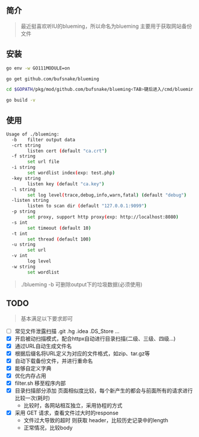 ## 简介

> 最近挺喜欢听IU的blueming，所以命名为blueming
> 主要用于获取网站备份文件

## 安装

```bash
go env -w GO111MODULE=on

go get github.com/bufsnake/blueming

cd $GOPATH/pkg/mod/github.com/bufsnake/blueming<TAB>键后进入/cmd/blueming

go build -v
```

## 使用

```bash
Usage of ./blueming:
  -b	filter output data
  -crt string
    	listen cert (default "ca.crt")
  -f string
    	set url file
  -i string
    	set wordlist index(exp: test.php)
  -key string
    	listen key (default "ca.key")
  -l string
    	set log level(trace,debug,info,warn,fatal) (default "debug")
  -listen string
    	listen to scan dir (default "127.0.0.1:9099")
  -p string
    	set proxy, support http proxy(exp: http://localhost:8080)
  -s int
    	set timeout (default 10)
  -t int
    	set thread (default 100)
  -u string
    	set url
  -v int
    	log level
  -w string
    	set wordlist
```

> ./blueming -b 可删除output下的垃圾数据(必须使用)

## TODO

> 基本满足以下要求即可

- [ ] 常见文件泄露扫描 .git .hg .idea .DS_Store ...
- [x] 开启被动扫描模式，配合httpx自动进行目录扫描(二级、三级、四级...)
- [x] 通过URL自动生成文件名
- [x] 根据后缀名将URL定义为对应的文件格式，如zip、tar.gz等
- [x] 自动下载备份文件，并进行重命名
- [x] 能够自定义字典
- [x] 优化内存占用
- [x] filter.sh 移至程序内部
- [x] 目录扫描部分添加 页面相似度比较，每个新产生的都会与前面所有的请求进行比较一次(耗时)
  - 比较时，各网站相互独立，采用协程的方式
- [x] 采用 GET 请求，查看文件过大时的response
  - 文件过大导致的超时 则获取 header，比较历史记录中的length
  - 正常情况，比较body
